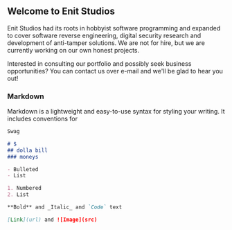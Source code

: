 ## Welcome to Enit Studios
Enit Studios had its roots in hobbyist software programming and expanded to cover software reverse engineering, digital security research and development of anti-tamper solutions. We are not for hire, but we are currently working on our own honest projects.

Interested in consulting our portfolio and possibly seek business opportunities? You can contact us over e-mail and we'll be glad to hear you out! 

### Markdown

Markdown is a lightweight and easy-to-use syntax for styling your writing. It includes conventions for

```markdown
Swag

# $
## dolla bill
### moneys

- Bulleted
- List

1. Numbered
2. List

**Bold** and _Italic_ and `Code` text

[Link](url) and ![Image](src)
```
